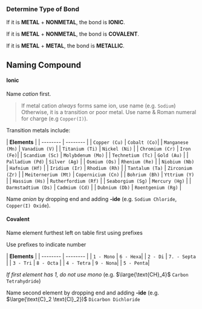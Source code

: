 ### Determine Type of Bond

If it is **METAL** + **NONMETAL**, the bond is **IONIC**.

If it is **METAL** + **NONMETAL**, the bond is **COVALENT**.

If it is **METAL** + **METAL**, the bond is **METALLIC**.

## Naming Compound

#### Ionic

Name *cation* first.
>If metal cation *always* forms same ion, use name (e.g. `Sodium`)
>Otherwise, it is a transition or poor metal. Use name & Roman numeral for charge (e.g `Copper(I)`).

Transition metals include:

|  **Elements** |
| -------- | -------- |
| `Copper (Cu)` | `Cobalt (Co)`|
| `Manganese (Mn)` | `Vanadium (V)` |
| `Titanium (Ti)` | `Nickel (Ni)` | 
| `Chromium (Cr)` | `Iron (Fe)`| 
| `Scandium (Sc)` | `Molybdenum (Mo)` | 
| `Technetium (Tc)` | `Gold (Au)` | 
| `Palladium (Pd)` | `Silver (Ag)` |
| `Osmium (Os)` | `Rhenium (Re)` |
| `Niobium (Nb)` | `Hafnium (Hf)` |
| `Iridium (Ir)` | `Rhodium (Rh)` |
| `Tantalum (Ta)` | `Zirconium (Zr)` |
| `Meiternerium (Mt)` | `Copernicium (Cn)` |
| `Bohrium (Bh)` | `Yttrium (Y)` |
| `Hassium (Hs)` | `Rutherfordium (Rf)` |
| `Seaborgium (Sg)` | `Mercury (Hg)` |
| `Darmstadtium (Ds)` | `Cadmium (Cd)` |
| `Dubnium (Db)` | `Roentgenium (Rg)` |

Name *anion* by dropping end and adding **-ide**
(e.g. `Sodium Chloride`, `Copper(I) Oxide`).

#### Covalent

Name element furthest left on table first using prefixes

Use prefixes to indicate number

|  **Elements** |
| -------- | -------- |
| `1 - Mono` | `6 - Hexa`|
| `2 - Di` | `7. - Septa` |
| `3 - Tri` | `8 - Octa` | 
| `4 - Tetra` | `9 - Nona`| 
| `5 - Penta`|

*If first element has 1, do not use mono*
(e.g. $\large{\text{CH}_4}$ `Carbon Tetrahydride`)

Name second element by dropping end and adding **-ide**
(e.g. $\large{\text{C}_2 \text{Cl}_2})$ `Dicarbon Dichloride`

